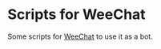 Scripts for WeeChat
===================

Some scripts for [WeeChat](https://weechat.org/) to use it as a bot.
